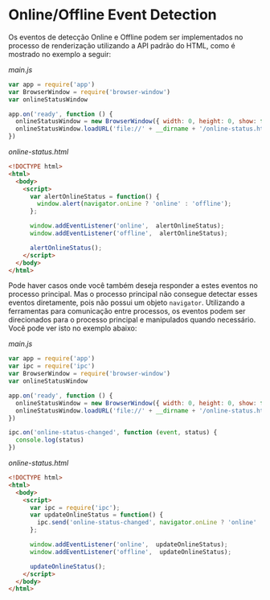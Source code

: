 # Online/Offline Event Detection

Os eventos de detecção Online e Offline podem ser implementados no processo
de renderização utilizando a API padrão do HTML, como é mostrado no exemplo
a seguir:

_main.js_

```javascript
var app = require('app')
var BrowserWindow = require('browser-window')
var onlineStatusWindow

app.on('ready', function () {
  onlineStatusWindow = new BrowserWindow({ width: 0, height: 0, show: false })
  onlineStatusWindow.loadURL('file://' + __dirname + '/online-status.html')
})
```

_online-status.html_

```html
<!DOCTYPE html>
<html>
  <body>
    <script>
      var alertOnlineStatus = function() {
        window.alert(navigator.onLine ? 'online' : 'offline');
      };

      window.addEventListener('online',  alertOnlineStatus);
      window.addEventListener('offline',  alertOnlineStatus);

      alertOnlineStatus();
    </script>
  </body>
</html>
```

Pode haver casos onde você também deseja responder a estes eventos no processo principal.
Mas o processo principal não consegue detectar esses eventos diretamente, pois não possui
um objeto `navigator`. Utilizando a ferramentas para comunicação entre processos, os eventos
podem ser direcionados para o processo principal e manipulados quando necessário. Você
pode ver isto no exemplo abaixo:

_main.js_

```javascript
var app = require('app')
var ipc = require('ipc')
var BrowserWindow = require('browser-window')
var onlineStatusWindow

app.on('ready', function () {
  onlineStatusWindow = new BrowserWindow({ width: 0, height: 0, show: false })
  onlineStatusWindow.loadURL('file://' + __dirname + '/online-status.html')
})

ipc.on('online-status-changed', function (event, status) {
  console.log(status)
})
```

_online-status.html_

```html
<!DOCTYPE html>
<html>
  <body>
    <script>
      var ipc = require('ipc');
      var updateOnlineStatus = function() {
        ipc.send('online-status-changed', navigator.onLine ? 'online' : 'offline');
      };

      window.addEventListener('online',  updateOnlineStatus);
      window.addEventListener('offline',  updateOnlineStatus);

      updateOnlineStatus();
    </script>
  </body>
</html>
```
